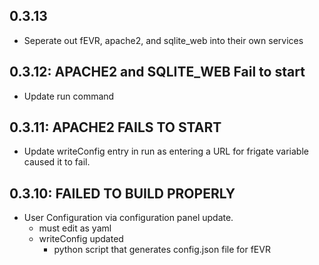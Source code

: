 <!-- https://developers.home-assistant.io/docs/add-ons/presentation#keeping-a-changelog -->
## 0.3.13
- Seperate out fEVR, apache2, and sqlite_web into their own services

## 0.3.12: APACHE2 and SQLITE_WEB Fail to start
- Update run command

## 0.3.11:  APACHE2 FAILS TO START
- Update writeConfig entry in run as entering a URL for frigate variable caused it to fail.

## 0.3.10: FAILED TO BUILD PROPERLY

- User Configuration via configuration panel update.
  - must edit as yaml
  - writeConfig updated
    - python script that generates config.json file for fEVR